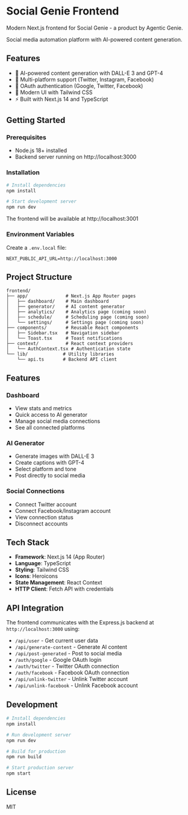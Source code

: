 # Social Genie Frontend

Modern Next.js frontend for Social Genie - a product by Agentic Genie.

Social media automation platform with AI-powered content generation.

## Features

- 🎨 AI-powered content generation with DALL-E 3 and GPT-4
- 📱 Multi-platform support (Twitter, Instagram, Facebook)
- 🔐 OAuth authentication (Google, Twitter, Facebook)
- 💜 Modern UI with Tailwind CSS
- ⚡ Built with Next.js 14 and TypeScript

## Getting Started

### Prerequisites

- Node.js 18+ installed
- Backend server running on http://localhost:3000

### Installation

```bash
# Install dependencies
npm install

# Start development server
npm run dev
```

The frontend will be available at http://localhost:3001

### Environment Variables

Create a `.env.local` file:

```
NEXT_PUBLIC_API_URL=http://localhost:3000
```

## Project Structure

```
frontend/
├── app/              # Next.js App Router pages
│   ├── dashboard/    # Main dashboard
│   ├── generator/    # AI content generator
│   ├── analytics/    # Analytics page (coming soon)
│   ├── schedule/     # Scheduling page (coming soon)
│   └── settings/     # Settings page (coming soon)
├── components/       # Reusable React components
│   ├── Sidebar.tsx   # Navigation sidebar
│   └── Toast.tsx     # Toast notifications
├── context/          # React context providers
│   └── AuthContext.tsx # Authentication state
└── lib/             # Utility libraries
    └── api.ts       # Backend API client
```

## Features

### Dashboard
- View stats and metrics
- Quick access to AI generator
- Manage social media connections
- See all connected platforms

### AI Generator
- Generate images with DALL-E 3
- Create captions with GPT-4
- Select platform and tone
- Post directly to social media

### Social Connections
- Connect Twitter account
- Connect Facebook/Instagram account
- View connection status
- Disconnect accounts

## Tech Stack

- **Framework**: Next.js 14 (App Router)
- **Language**: TypeScript
- **Styling**: Tailwind CSS
- **Icons**: Heroicons
- **State Management**: React Context
- **HTTP Client**: Fetch API with credentials

## API Integration

The frontend communicates with the Express.js backend at `http://localhost:3000` using:

- `/api/user` - Get current user data
- `/api/generate-content` - Generate AI content
- `/api/post-generated` - Post to social media
- `/auth/google` - Google OAuth login
- `/auth/twitter` - Twitter OAuth connection
- `/auth/facebook` - Facebook OAuth connection
- `/api/unlink-twitter` - Unlink Twitter account
- `/api/unlink-facebook` - Unlink Facebook account

## Development

```bash
# Install dependencies
npm install

# Run development server
npm run dev

# Build for production
npm run build

# Start production server
npm start
```

## License

MIT

